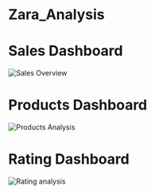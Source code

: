 # Zara_Analysis



# Sales Dashboard
![Sales Overview](https://github.com/user-attachments/assets/4ce30a0e-1c9b-4333-84a5-d7db958019b7)

# Products Dashboard
![Products Analysis](https://github.com/user-attachments/assets/627656fe-5d16-497b-ad83-ab387ee273c5)

# Rating Dashboard
![Rating analysis](https://github.com/user-attachments/assets/22edfe1f-cce8-412b-b4c8-8f24b6147bcb)



